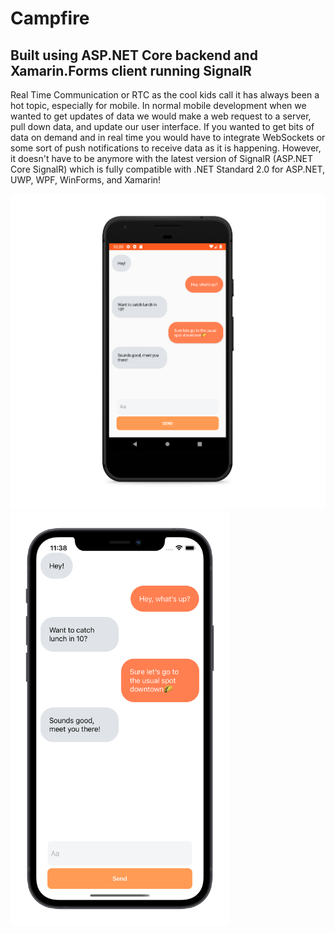 # Campfire

## Built using ASP.NET Core backend and Xamarin.Forms client running SignalR
Real Time Communication or RTC as the cool kids call it has always been a hot topic, especially for mobile. In normal mobile development when we wanted to get updates of data we would make a web request to a server, pull down data, and update our user interface. If you wanted to get bits of data on demand and in real time you would have to integrate WebSockets or some sort of push notifications to receive data as it is happening. However, it doesn't have to be anymore with the latest version of SignalR (ASP.NET Core SignalR) which is fully compatible with .NET Standard 2.0 for ASP.NET, UWP, WPF, WinForms, and Xamarin!

<p float="left">
  <img src="https://github.com/pynacl/Campfire/blob/master/screenshots/androidScreenshot.png" width="700" />
  <img src="https://github.com/pynacl/Campfire/blob/master/screenshots/iosScreenshot.png" width="350" /> 
</p>


